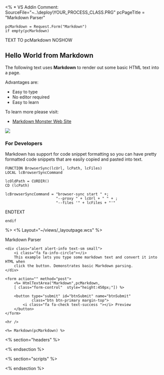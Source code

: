 <%
	* VS Addin Comment: SourceFile="~\..\deploy\YOUR_PROCESS_CLASS.PRG"
	pcPageTitle = "Markdown Parser"

    pcMarkdown = Request.Form("Markdown")
    if empty(pcMarkdown)

TEXT TO pcMarkdown NOSHOW
## Hello World from Markdown

The following text uses **Markdown** to render out
some basic HTML text into a page.

Advantages are:

* Easy to type
* No editor required
* Easy to learn

To learn more please visit:

* [Markdown Monster Web Site](https://markdownmonster.west-wind.com)

![](https://markdownmonster.west-wind.com/docs/images/logo.png)

### For Developers
Markdown has support for code snippet formatting so you can have
pretty formatted code snippets that are easily copied and pasted
into text.

```foxpro
FUNCTION BrowserSync(lcUrl, lcPath, lcFiles)
LOCAL lcBrowserSyncCommand

lcOldPath = CURDIR()
CD (lcPath)

lcBrowserSyncCommand = "browser-sync start " +;
                       "--proxy " + lcUrl + " " + ;
                       "--files '" + lcFiles + "'"
```
ENDTEXT

    endif
%>
<% Layout="~/views/_layoutpage.wcs" %>

<div class="container">
    <div class="page-header-text">
        <i class="fab fa-markdown"></i>
        Markdown Parser
    </div>

    <div class="alert alert-info text-sm small">
        <i class="fa fa-info-circle"></i>
        This example lets you type some markdown text and convert it into HTML when
        click the button. Demonstrates basic Markdown parsing.
    </div>

    <form action="" method="post">
        <%= HtmlTextArea("Markdown",pcMarkdown,
        [ class="form-control"  style="height:450px;"]) %>

        <button type="submit" id="btnSubmit" name="btnSubmit"
                class="btn btn-primary margin-top">
            <i class="fa fa-check text-success "></i> Preview
        </button>
    </form>

    <hr />

    <%= Markdown(pcMarkdown) %>
</div>

<!-- remove sections if you're not using them -->
<% section="headers" %>

<% endsection %>

<% section="scripts" %>

<link rel="stylesheet" href="~/lib/highlightjs/styles/vs2015.css">
<script src="~/lib/highlightjs/highlight.pack.js"></script>
<script>
    function highlightCode() {
        var pres = document.querySelectorAll("pre>code");
        for (var i = 0; i < pres.length; i++) {
            hljs.highlightBlock(pres[i]);
        }
    }
    highlightCode();
</script>
<% endsection %>